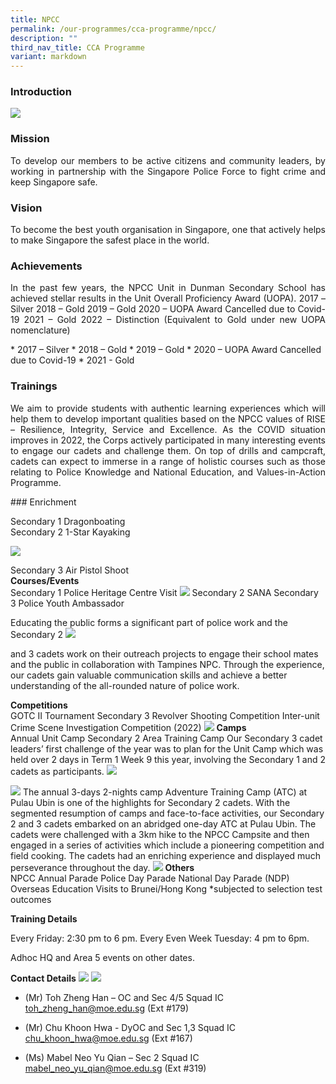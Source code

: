 ```yaml
---
title: NPCC
permalink: /our-programmes/cca-programme/npcc/
description: ""
third_nav_title: CCA Programme
variant: markdown
---
```

### Introduction

![](/images/CCA%20Photos/NPCC/NPCC_Members_2021.jpg)

### Mission

<p style="text-align: justify;">To develop our members to be active citizens and community leaders, by working in partnership with the Singapore Police Force to fight crime and keep Singapore safe.</p>

### Vision

<p style="text-align: justify;">To become the best youth organisation in Singapore, one that actively helps to make Singapore the safest place in the world.</p>

### Achievements

<p style="text-align: justify;">In the past few years, the NPCC Unit in Dunman Secondary School has achieved stellar results in the Unit Overall Proficiency Award (UOPA).
2017 – Silver
2018 – Gold
2019 – Gold
2020 – UOPA Award Cancelled due to Covid-19
2021 – Gold
2022 – Distinction (Equivalent to Gold under new UOPA nomenclature)
</p>
*   2017 – Silver
*   2018 – Gold
*   2019 – Gold
*   2020 – UOPA Award Cancelled due to Covid-19
*   2021 - Gold


### Trainings

<p style="text-align: justify;">We aim to provide students with authentic learning experiences which will help them to develop important qualities based on the NPCC values of RISE – Resilience, Integrity, Service and Excellence.
As the COVID situation improves in 2022, the Corps actively participated in many interesting events to engage our cadets and challenge them. On top of drills and campcraft, cadets can expect to immerse in a range of holistic courses such as those relating to Police Knowledge and National Education, and Values-in-Action Programme. 
</p>
### Enrichment
<p style="text-align: justify;">Secondary 1 Dragonboating<br>
Secondary 2 1-Star Kayaking<br>
	
![](/images/CCA%20Photos/NPCC/npcc_2023_img1.jpg)
	
Secondary 3 Air Pistol Shoot<br>
**Courses/Events**    
Secondary 1 Police Heritage Centre Visit
	![](/images/CCA%20Photos/NPCC/npcc_2023_img2.jpg)
Secondary 2 SANA
Secondary 3 Police Youth Ambassador
	
Educating the public forms a significant part of police work and the Secondary 2
	![](/images/CCA%20Photos/NPCC/npcc_2023_img3.jpg)
	
and 3 cadets work on their outreach projects to engage their school mates and the public in collaboration with Tampines NPC. Through the experience, our cadets gain valuable communication skills and achieve a better understanding of the all-rounded nature of police work.</p><p>
**Competitions**   
GOTC II Tournament 
Secondary 3 Revolver Shooting Competition
Inter-unit Crime Scene Investigation Competition (2022)
	![](/images/CCA%20Photos/NPCC/npcc_2023_img4.jpg)
**Camps**  
Annual Unit Camp
Secondary 2 Area Training Camp
Our Secondary 3 cadet leaders’ first challenge of the year was to plan for the Unit Camp which was held over 2 days in Term 1 Week 9 this year, involving the Secondary 1 and 2 cadets as participants. 
 ![](/images/CCA%20Photos/NPCC/npcc_2023_img5.jpg)</p><p>
 ![](/images/CCA%20Photos/NPCC/npcc_2023_img6.jpg)
The annual 3-days 2-nights camp Adventure Training Camp (ATC) at Pulau Ubin is one of the highlights for Secondary 2 cadets. With the segmented resumption of camps and face-to-face activities, our Secondary 2 and 3 cadets embarked on an abridged one-day ATC at Pulau Ubin. The cadets were challenged with a 3km hike to the NPCC Campsite and then engaged in a series of activities which include a pioneering competition and field cooking. The cadets had an enriching experience and displayed much perseverance throughout the day.
	 ![](/images/CCA%20Photos/NPCC/npcc_2023_img7.jpg)
**Others**  
NPCC Annual Parade
Police Day Parade
National Day Parade (NDP)
Overseas Education Visits to Brunei/Hong Kong
*subjected to selection test outcomes

**Training Details**  

Every Friday: 2:30 pm to 6 pm.
Every Even Week Tuesday: 4 pm to 6pm.

Adhoc HQ and Area 5 events on other dates.

**Contact Details**
![](/images/CCA%20Photos/NPCC/npcc_2023_img8.jpg)
	 ![](/images/CCA%20Photos/NPCC/npcc_2023_img9.jpg)
*   (Mr) Toh Zheng Han – OC and Sec 4/5 Squad IC
[toh\_zheng\_han@moe.edu.sg](mailto:toh_zheng_han@moe.edu.sg)&nbsp;(Ext #179)

*   (Mr) Chu Khoon Hwa - DyOC and Sec 1,3 Squad IC
[chu\_khoon\_hwa@moe.edu.sg](mailto:chu_khoon_hwa@moe.edu.sg)&nbsp;(Ext #167)

*   (Ms) Mabel Neo Yu Qian – Sec 2 Squad IC
[mabel\_neo\_yu\_qian@moe.edu.sg](mailto:mabel_neo_yu_qian@moe.edu.sg)&nbsp;(Ext #319)</p>